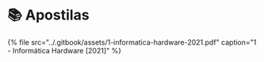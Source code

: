 # 📚 Apostilas

{% file src="../.gitbook/assets/1-informatica-hardware-2021.pdf" caption="1 - Informática Hardware \[2021\]" %}

